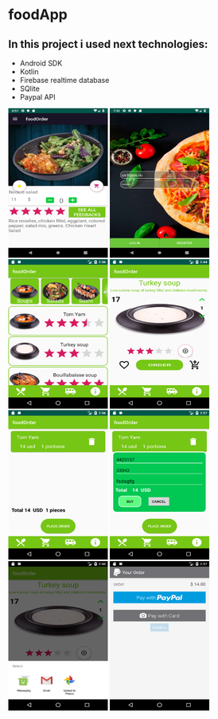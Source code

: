# foodApp
## In this project i used next technologies:
* Android SDK
* Kotlin
* Firebase realtime database
* SQlite
* Paypal API


<img src="Screenshots/Screenshot_1552683473.png" width=200 height=300> <img src="Screenshots/Screenshot_1553844606.png" width=200 height=300>
<img src="Screenshots/main.png" width=200 height=300>
<img src="Screenshots/singleitem.png" width=200 height=300>
<img src="Screenshots/cart.png" width=200 height=300>
<img src="Screenshots/orderdialog.png" width=200 height=300>
<img src="Screenshots/share.png" width=200 height=300>
<img src="Screenshots/paypal.png" width=200 height=300>
